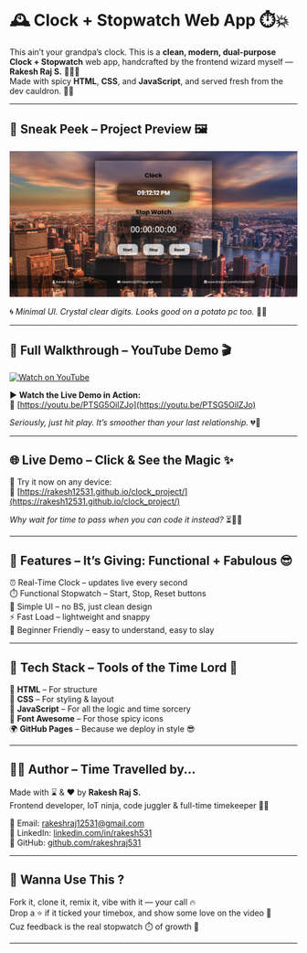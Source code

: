 # 🕰️ Clock + Stopwatch Web App ⏱️💥

This ain’t your grandpa’s clock. 
This is a **clean, modern, dual-purpose Clock + Stopwatch** web app, handcrafted by the frontend wizard myself — **Rakesh Raj S.** 🧙‍♂️✨  
Made with spicy **HTML**, **CSS**, and **JavaScript**, and served fresh from the dev cauldron. 🍲🔥

---

## 🌄 Sneak Peek – Project Preview 🖼️

![Clock + Stopwatch Preview](clock.png)

🌀 *Minimal UI. Crystal clear digits. Looks good on a potato pc too.* 🥔📱

---

## 🎥 Full Walkthrough – YouTube Demo 🎬

[![Watch on YouTube](https://img.youtube.com/vi/PTSG5OilZJo/maxresdefault.jpg)](https://youtu.be/PTSG5OilZJo)

▶️ **Watch the Live Demo in Action:**  
🔗 [https://youtu.be/PTSG5OilZJo](https://youtu.be/PTSG5OilZJo)

*Seriously, just hit play. It’s smoother than your last relationship.* 💔💅

---

## 🌐 Live Demo – Click & See the Magic ✨

🚀 Try it now on any device:  
🔗 [https://rakesh12531.github.io/clock_project/](https://rakesh12531.github.io/clock_project/)

*Why wait for time to pass when you can code it instead?* ⏳👨‍💻

---

## 💎 Features – It’s Giving: Functional + Fabulous 😎

⏰ Real-Time Clock – updates live every second  
⏱️ Functional Stopwatch – Start, Stop, Reset buttons  
🎨 Simple UI – no BS, just clean design  
⚡ Fast Load – lightweight and snappy  
🧠 Beginner Friendly – easy to understand, easy to slay

---

## 🧰 Tech Stack – Tools of the Time Lord 🧪

🧱 **HTML** – For structure  
🎨 **CSS** – For styling & layout  
🧠 **JavaScript** – For all the logic and time sorcery  
📡 **Font Awesome** – For those spicy icons  
🌍 **GitHub Pages** – Because we deploy in style 😎

---

## 👨‍💻 Author – Time Travelled by...

Made with ⌛ & ❤️ by **Rakesh Raj S.**  
Frontend developer, IoT ninja, code juggler & full-time timekeeper 🕵️‍♂️

📧 Email: [rakeshraj12531@gmail.com](mailto:rakeshraj12531@gmail.com)  
🔗 LinkedIn: [linkedin.com/in/rakesh531](https://www.linkedin.com/in/rakesh531)  
🐙 GitHub: [github.com/rakeshraj531](https://github.com/rakeshraj531)


---

## 🚀 Wanna Use This ?

Fork it, clone it, remix it, vibe with it — your call 🔥  
Drop a ⭐ if it ticked your timebox, and show some love on the video 🙌  
Cuz feedback is the real stopwatch ⏱️ of growth 🧠

---

